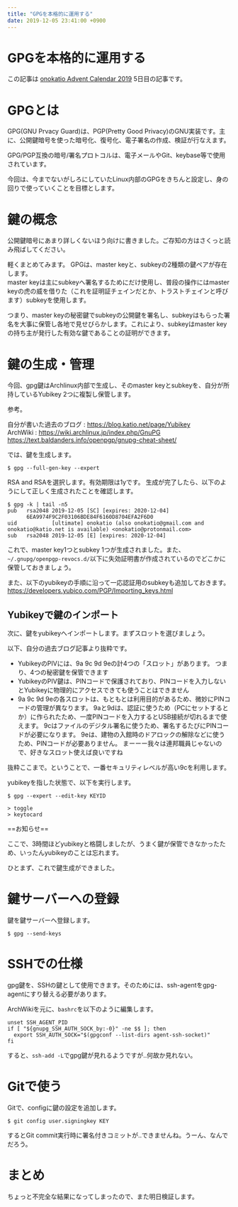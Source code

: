 ```yaml
---
title: "GPGを本格的に運用する"
date: 2019-12-05 23:41:00 +0900
---
```


GPGを本格的に運用する
===

この記事は [onokatio Advent Calendar 2019](https://blog.katio.net/adventcalendar/2019/onokatio) 5日目の記事です。

# GPGとは

GPG(GNU Prvacy Guard)は、PGP(Pretty Good Privacy)のGNU実装です。主に、公開鍵暗号を使った暗号化、復号化、電子署名の作成、検証が行なえます。

GPG/PGP互換の暗号/署名プロトコルは、電子メールやGit、keybase等で使用されています。

今回は、今までないがしろにしていたLinux内部のGPGをきちんと設定し、身の回りで使っていくことを目標とします。

# 鍵の概念

公開鍵暗号にあまり詳しくないほう向けに書きました。ご存知の方はさくっと読み飛ばしてください。

軽くまとめてみます。
GPGは、master keyと、subkeyの2種類の鍵ペアが存在します。  
master keyは主にsubkeyへ署名するためにだけ使用し、普段の操作にはmaster keyの虎の威を借りた（これを証明証チェインだとか、トラストチェインと呼びます）subkeyを使用します。

つまり、master keyの秘密鍵でsubkeyの公開鍵を署名し、subkeyはもらった署名を大事に保管し各地で見せびらかします。これにより、subkeyはmaster keyの持ち主が発行した有効な鍵であることの証明ができます。

# 鍵の生成・管理

今回、gpg鍵はArchlinux内部で生成し、そのmaster keyとsubkeyを、自分が所持しているYubikey 2つに複製し保管します。

参考。

自分が書いた過去のブログ : https://blog.katio.net/page/Yubikey  
ArchWiki : https://wiki.archlinux.jp/index.php/GnuPG  
https://text.baldanders.info/openpgp/gnupg-cheat-sheet/

では、鍵を生成します。

```shell
$ gpg --full-gen-key --expert
```

RSA and RSAを選択します。有効期限は1yです。
生成が完了したら、以下のようにして正しく生成されたことを確認します。

```shell
$ gpg -k | tail -n5
pub   rsa2048 2019-12-05 [SC] [expires: 2020-12-04]
      6EA9974F9C2F03106BDE84F6160D8704EFA2F6D0
uid           [ultimate] onokatio (also onokatio@gmail.com and onokatio@katio.net is available) <onokatio@protonmail.com>
sub   rsa2048 2019-12-05 [E] [expires: 2020-12-04]
```

これで、master key1つとsubkey 1つが生成されました。また、`~/.gnupg/openpgp-revocs.d/`以下に失効証明書が作成されているのでどこかに保管しておきましょう。

また、以下のyubikeyの手順に沿って一応認証用のsubkeyも追加しておきます。
https://developers.yubico.com/PGP/Importing_keys.html

## Yubikeyで鍵のインポート

次に、鍵をyubikeyへインポートします。まずスロットを選びましょう。

以下、自分の過去ブログ記事より抜粋です。

- YubikeyのPIVには、9a 9c 9d 9eの計4つの「スロット」があります。 つまり、4つの秘密鍵を保管できます
- YubikeyのPIV鍵は、PINコードで保護されており、PINコードを入力しないとYubikeyに物理的にアクセスできても使うことはできません
- 9a 9c 9d 9eの各スロットは、もともとは利用目的があるため、微妙にPINコードの管理が異なります。 9aと9dは、認証に使うため（PCにセットするとか）に作られたため、一度PINコードを入力するとUSB接続が切れるまで使えます。 9cはファイルのデジタル署名に使うため、署名するたびにPINコードが必要になります。 9eは、建物の入館時のドアロックの解除などに使うため、PINコードが必要ありません。 まーーー我々は連邦職員じゃないので、好きなスロット使えば良いですね

抜粋ここまで。ということで、一番セキュリティレベルが高い9cを利用します。

yubikeyを指した状態で、以下を実行します。

```
$ gpg --expert --edit-key KEYID

> toggle
> keytocard
```


==お知らせ==

ここで、3時間ほどyubikeyと格闘しましたが、うまく鍵が保管できなかったため、いったんyubikeyのことは忘れます。

ひとまず、これで鍵生成ができました。

# 鍵サーバーへの登録

鍵を鍵サーバーへ登録します。

```
$ gpg --send-keys
```

# SSHでの仕様

gpg鍵を、SSHの鍵として使用できます。そのためには、ssh-agentをgpg-agentにすり替える必要があります。

ArchWikiを元に、`bashrc`を以下のように編集します。


```
unset SSH_AGENT_PID
if [ "${gnupg_SSH_AUTH_SOCK_by:-0}" -ne $$ ]; then
  export SSH_AUTH_SOCK="$(gpgconf --list-dirs agent-ssh-socket)"
fi
```

すると、`ssh-add -L`でgpg鍵が見れるようですが‥何故か見れない。

# Gitで使う

Gitで、configに鍵の設定を追加します。

```
$ git config user.signingkey KEY
```

するとGit commit実行時に署名付きコミットが‥できませんね。うーん、なんでだろう。

# まとめ

ちょっと不完全な結果になってしまったので、また明日検証します。
